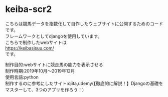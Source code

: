 # keiba-scr2
こちらは競馬データを指数化して自作したウェブサイトに公開するためのコードです。    
フレームワークとしてdjangoを使用しています。  
こちらで制作したwebサイトは  
https://keibasisuu.com/  
です。
  
制作目的:webサイトに競走馬の能力を表示させる  
制作時期:2019年10月～2019年12月  
使用言語:python  
制作するのに参考にしたサイト:qiita,udemy(【徹底的に解説！】Djangoの基礎をマスターして、3つのアプリを作ろう！)  
